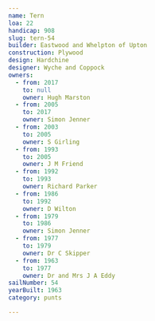 ```yaml
---
name: Tern
loa: 22
handicap: 908
slug: tern-54
builder: Eastwood and Whelpton of Upton
construction: Plywood
design: Hardchine
designer: Wyche and Coppock
owners:
  - from: 2017
    to: null
    owner: Hugh Marston
  - from: 2005
    to: 2017
    owner: Simon Jenner
  - from: 2003
    to: 2005
    owner: S Girling
  - from: 1993
    to: 2005
    owner: J M Friend
  - from: 1992
    to: 1993
    owner: Richard Parker
  - from: 1986
    to: 1992
    owner: D Wilton
  - from: 1979
    to: 1986
    owner: Simon Jenner
  - from: 1977
    to: 1979
    owner: Dr C Skipper
  - from: 1963
    to: 1977
    owner: Dr and Mrs J A Eddy
sailNumber: 54
yearBuilt: 1963
category: punts

---
```

